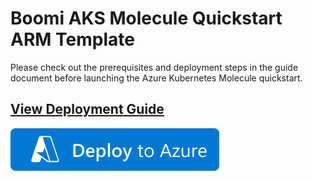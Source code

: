 # Boomi AKS Molecule Quickstart ARM Template

Please check out the prerequisites and deployment steps in the guide document before launching the Azure Kubernetes Molecule quickstart.

## [View Deployment Guide](https://docs.google.com/viewer?url=https://github.com/OfficialBoomi/azure-kubernetes-molecule-quickstart/files/9269197/Azure.Kubernetes.Molecule.Quickstart.-.Deployment.Guide.pdf?target="_blank")

[![Deploy To Azure](https://raw.githubusercontent.com/Azure/azure-quickstart-templates/master/1-CONTRIBUTION-GUIDE/images/deploytoazure.svg?sanitize=true)](https://portal.azure.com/#create/Microsoft.Template/uri/https%3A%2F%2Fraw.githubusercontent.com%gingercmann%2Fazure-kubernetes-molecule-quickstart%2Fmain%2FmainTemplate.json/createUIDefinitionUri/https%3A%2F%2Fraw.githubusercontent.com%gingercmann%2Fazure-kubernetes-molecule-quickstart%2Fmain%2FcreateUiDefinition.json)